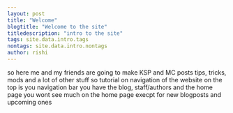 ```yaml
---
layout: post
title: "Welcome"
blogtitle: "Welcome to the site"
titledescription: "intro to the site"
tags: site.data.intro.tags
nontags: site.data.intro.nontags
author: rishi
---
```

so here me and my friends are going to make KSP and MC posts tips, tricks, mods and a lot of other stuff
so tutorial on navigation of the website on the top is you navigation bar you have the blog, staff/authors and the home page
you wont see much on the home page execpt for new blogposts and upcoming ones
